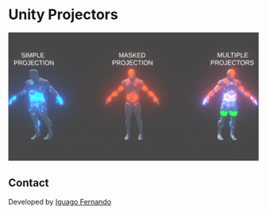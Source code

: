 # Unity Projectors
 
<img src="/1.png?raw=true" width="600"/>

## Contact

Developed by [Iguago Fernando](https://iguagofernando.wordpress.com/)